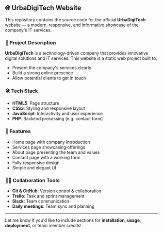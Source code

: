 ## 🌐 UrbaDigiTech Website

This repository contains the source code for the official **UrbaDigiTech** website — a modern, responsive, and informative showcase of the company's IT services.

### 🚀 Project Description

**UrbaDigiTech** is a technology-driven company that provides innovative digital solutions and IT services. This website is a static web project built to:

- Present the company's services clearly
- Build a strong online presence
- Allow potential clients to get in touch

### 🛠️ Tech Stack

- **HTML5**: Page structure  
- **CSS3**: Styling and responsive layout  
- **JavaScript**: Interactivity and user experience  
- **PHP**: Backend processing (e.g. contact form)  

### 📁 Features

- Home page with company introduction  
- Services page showcasing offerings  
- About page presenting the team and values  
- Contact page with a working form  
- Fully responsive design  
- Simple and elegant UI  

### 👨‍💻 Collaboration Tools

- **Git & GitHub**: Version control & collaboration  
- **Trello**: Task and sprint management  
- **Slack**: Team communication  
- **Daily meetings**: Team sync and planning  

---

Let me know if you'd like to include sections for **installation**, **usage**, **deployment**, or team member credits!
